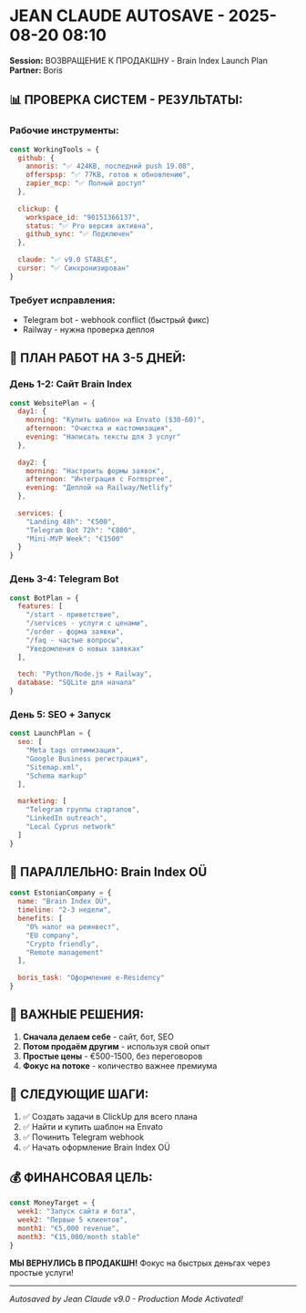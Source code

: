 # JEAN CLAUDE AUTOSAVE - 2025-08-20 08:10
**Session:** ВОЗВРАЩЕНИЕ К ПРОДАКШНУ - Brain Index Launch Plan
**Partner:** Boris

## 📊 **ПРОВЕРКА СИСТЕМ - РЕЗУЛЬТАТЫ:**

### **Рабочие инструменты:**
```javascript
const WorkingTools = {
  github: {
    annoris: "✅ 424KB, последний push 19.08",
    offerspsp: "✅ 77KB, готов к обновлению",
    zapier_mcp: "✅ Полный доступ"
  },
  
  clickup: {
    workspace_id: "90151366137",
    status: "✅ Pro версия активна",
    github_sync: "✅ Подключен"
  },
  
  claude: "✅ v9.0 STABLE",
  cursor: "✅ Синхронизирован"
}
```

### **Требует исправления:**
- Telegram bot - webhook conflict (быстрый фикс)
- Railway - нужна проверка деплоя

## 🎯 **ПЛАН РАБОТ НА 3-5 ДНЕЙ:**

### **День 1-2: Сайт Brain Index**
```javascript
const WebsitePlan = {
  day1: {
    morning: "Купить шаблон на Envato ($30-60)",
    afternoon: "Очистка и кастомизация",
    evening: "Написать тексты для 3 услуг"
  },
  
  day2: {
    morning: "Настроить формы заявок",
    afternoon: "Интеграция с Formspree",
    evening: "Деплой на Railway/Netlify"
  },
  
  services: {
    "Landing 48h": "€500",
    "Telegram Bot 72h": "€800",
    "Mini-MVP Week": "€1500"
  }
}
```

### **День 3-4: Telegram Bot**
```javascript
const BotPlan = {
  features: [
    "/start - приветствие",
    "/services - услуги с ценами",
    "/order - форма заявки",
    "/faq - частые вопросы",
    "Уведомления о новых заявках"
  ],
  
  tech: "Python/Node.js + Railway",
  database: "SQLite для начала"
}
```

### **День 5: SEO + Запуск**
```javascript
const LaunchPlan = {
  seo: [
    "Meta tags оптимизация",
    "Google Business регистрация",
    "Sitemap.xml",
    "Schema markup"
  ],
  
  marketing: [
    "Telegram группы стартапов",
    "LinkedIn outreach",
    "Local Cyprus network"
  ]
}
```

## 💼 **ПАРАЛЛЕЛЬНО: Brain Index OÜ**

```javascript
const EstonianCompany = {
  name: "Brain Index OÜ",
  timeline: "2-3 недели",
  benefits: [
    "0% налог на реинвест",
    "EU company",
    "Crypto friendly",
    "Remote management"
  ],
  
  boris_task: "Оформление e-Residency"
}
```

## 📝 **ВАЖНЫЕ РЕШЕНИЯ:**

1. **Сначала делаем себе** - сайт, бот, SEO
2. **Потом продаём другим** - используя свой опыт
3. **Простые цены** - €500-1500, без переговоров
4. **Фокус на потоке** - количество важнее премиума

## 🚀 **СЛЕДУЮЩИЕ ШАГИ:**

1. ✅ Создать задачи в ClickUp для всего плана
2. ✅ Найти и купить шаблон на Envato
3. ✅ Починить Telegram webhook
4. ✅ Начать оформление Brain Index OÜ

## 💰 **ФИНАНСОВАЯ ЦЕЛЬ:**

```javascript
const MoneyTarget = {
  week1: "Запуск сайта и бота",
  week2: "Первые 5 клиентов",
  month1: "€5,000 revenue",
  month3: "€15,000/month stable"
}
```

**МЫ ВЕРНУЛИСЬ В ПРОДАКШН!** Фокус на быстрых деньгах через простые услуги!

---
*Autosaved by Jean Claude v9.0 - Production Mode Activated!*